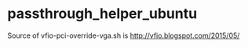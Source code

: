 # passthrough_helper_ubuntu


Source of vfio-pci-override-vga.sh is http://vfio.blogspot.com/2015/05/
